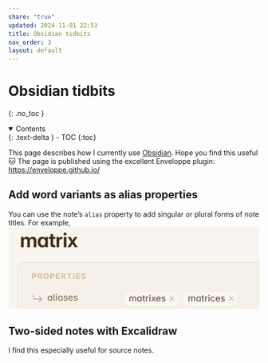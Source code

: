 ```yaml
---
share: "true"
updated: 2024-11-01 22:53
title: Obsidian tidbits
nav_order: 3
layout: default
---
```

# Obsidian tidbits
{: .no_toc }

<details open markdown="block">
  <summary>
    Contents
  </summary>
  {: .text-delta }
- TOC
{:toc}
</details>

This page describes how I currently use [Obsidian](https://obsidian.md). Hope you find this useful 🐱 The page is published using the excellent Enveloppe plugin: https://enveloppe.github.io/


## Add word variants as alias properties
You can use the note’s `alias` property to add singular or plural forms of note titles. For example,
![400](./Images/obsidian-tidbits-use-aliases-for-plurals.png)
## Two-sided notes with Excalidraw
I find this especially useful for source notes.
